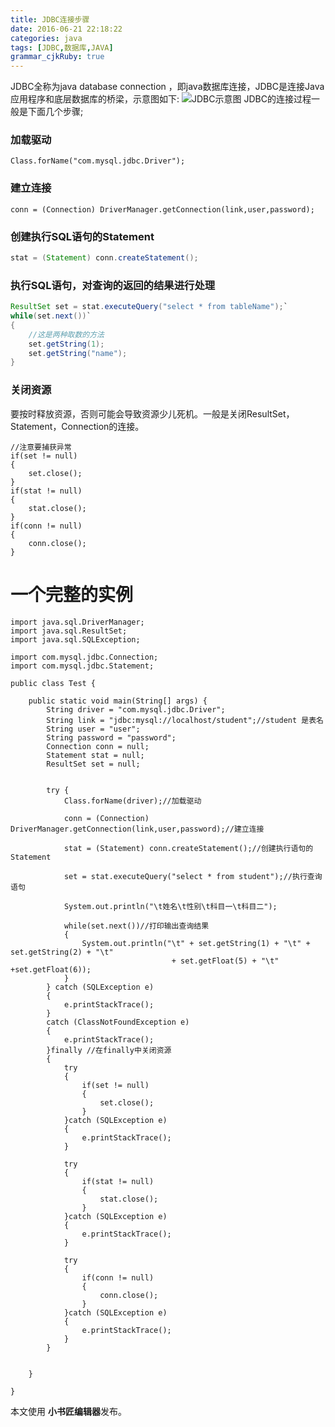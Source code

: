```yaml
---
title: JDBC连接步骤 
date: 2016-06-21 22:18:22
categories: java
tags: [JDBC,数据库,JAVA]
grammar_cjkRuby: true
---
```

JDBC全称为java database connection ，即java数据库连接，JDBC是连接Java应用程序和底层数据库的桥梁，示意图如下:
![JDBC示意图](/img/jdbc.jpg)
JDBC的连接过程一般是下面几个步骤;
### 加载驱动
```
Class.forName("com.mysql.jdbc.Driver"); 
```
<!-- more -->
### 建立连接
```
conn = (Connection) DriverManager.getConnection(link,user,password);
```
### 创建执行SQL语句的Statement
```java
stat = (Statement) conn.createStatement(); 
```
### 执行SQL语句，对查询的返回的结果进行处理
```java
ResultSet set = stat.executeQuery("select * from tableName");`
while(set.next())`
{
    //这是两种取数的方法
    set.getString(1);
    set.getString("name");
}
```
### 关闭资源
要按时释放资源，否则可能会导致资源少儿死机。一般是关闭ResultSet，Statement，Connection的连接。
```
//注意要捕获异常
if(set != null)
{
    set.close();
}
if(stat != null)
{
    stat.close();
}
if(conn != null)
{
    conn.close();
}
```
# 一个完整的实例
```
import java.sql.DriverManager;
import java.sql.ResultSet;
import java.sql.SQLException;

import com.mysql.jdbc.Connection;
import com.mysql.jdbc.Statement;

public class Test {

	public static void main(String[] args) {
		String driver = "com.mysql.jdbc.Driver";
		String link = "jdbc:mysql://localhost/student";//student 是表名
		String user = "user";
		String password = "password";
		Connection conn = null;
		Statement stat = null;
		ResultSet set = null;
		
		
		try {
			Class.forName(driver);//加载驱动
			
			conn = (Connection) DriverManager.getConnection(link,user,password);//建立连接
		 
			stat = (Statement) conn.createStatement();//创建执行语句的Statement
			
			set = stat.executeQuery("select * from student");//执行查询语句
			
			System.out.println("\t姓名\t性别\t科目一\t科目二");
			
			while(set.next())//打印输出查询结果
			{
				System.out.println("\t" + set.getString(1) + "\t" + set.getString(2) + "\t"
								    + set.getFloat(5) + "\t" +set.getFloat(6));
			}
		} catch (SQLException e) 
		{
			e.printStackTrace();
		}
		catch (ClassNotFoundException e) 
		{
			e.printStackTrace();
		}finally //在finally中关闭资源
		{
			try
			{
				if(set != null)
				{
					set.close();
				}
			}catch (SQLException e)
			{
				e.printStackTrace();
			}
			
			try
			{
				if(stat != null)
				{
					stat.close();
				}
			}catch (SQLException e)
			{
				e.printStackTrace();
			}
			
			try
			{
				if(conn != null)
				{
					conn.close();
				}
			}catch (SQLException e)
			{
				e.printStackTrace();
			}
		}

		
	}

}

```
本文使用 **小书匠编辑器**发布。